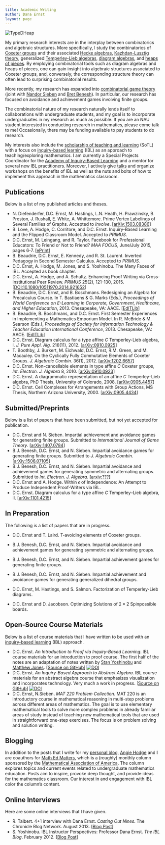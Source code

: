 ```yaml
---
title: Academic Writing
author: Dana Ernst
layout: page
---
```

<img src="http://i1.wp.com/danaernst.com/wp-content/uploads/2012/02/TypeDHeap.png?fit=610%2C220" alt="TypeDHeap" class="alignleft size-full wp-image-1028" data-recalc-dims="1" />

My primary research interests are in the interplay between combinatorics and algebraic structures. More specifically, I study the combinatorics of [Coxeter groups][1] and their associated [Hecke algebras][2], [Kazhdan-Lusztig theory][3], generalized [Temperley-Lieb algebras][4], [diagram algebras][5], and [heaps of pieces][6]. By employing combinatorial tools such as diagram algebras and heaps of pieces, one can gain insight into algebraic structures associated to Coxeter groups, and, conversely, the corresponding structure theory can often lead to surprising combinatorial results.

More recently, my research has expanded into [combinatorial game theory][7] (joint with [Nandor Sieben][8] and [Bret Benesh][9]). In particular, our research has focused on avoidance and achievement games involving finite groups.

The combinatorial nature of my research naturally lends itself to collaborations with undergraduate students, and my goal is to incorporate undergraduates in my research as much as possible. If you are an NAU student interested in conducting research in mathematics, please come talk to me! Occasionally, there may be funding available to pay students to do research.

My interests also include the [scholarship of teaching and learning][10] (SoTL) with a focus on [inquiry-based learning][11] (IBL) as an approach to teaching/exploring mathematics. I am currently a Special Projects Coordinator for the [Academy of Inquiry-Based Learning][12] and a mentor for several new IBL practitioners. Moreover, I actively give [talks][13] and organize workshops on the benefits of IBL as well as the nuts and bolts of how to implement this approach in the mathematics classroom.

## Publications

Below is a list of my published articles and theses.

  * N. Diefenderfer, D.C. Ernst, M. Hastings, L.N. Heath, H. Prawzinsky, B. Preston, J. Rushall, E. White, A. Whittemore. Prime Vertex Labelings of Several Families of Graphs. Accepted to *Involve*. [[arXiv:1503.08386][23]]
  * B. Love, A. Hodge, C. Corritore, and D.C. Ernst. Inquiry-Based Learning and the Flipped Classroom Model. Accepted to *PRIMUS*.
  * D.C. Ernst, M. Leingang, and R. Taylor. Facebook for Professional Educators: To Friend or Not to Friend? *MAA FOCUS*, June/July 2015, pages 6-7. [[ePrint][14]]
  * B. Beaudrie, D.C. Ernst, E. Kennedy, and R. St. Laurent. Inverted Pedagogy in Second Semester Calculus. Accepted to *PRIMUS*.
  * D.C. Ernst, A. Hodge, M. Jones, and S. Yoshinobu. The Many Faces of IBL. Accepted as book chapter.
  * D.C. Ernst, A. Hodge, and A. Schultz. Enhancing Proof Writing via Cross-Institutional Peer Review. *PRIMUS* 25(2), 121-130, 2015. [[DOI:10.1080/10511970.2014.921652][15]]
  * B. Beaudrie, D.C. Ernst, and B. Boschmans. Redesigning an Algebra for Precalculus Course. In T. Bastiaens & G. Marks (Eds.), *Proceedings of World Conference on E-Learning in Corporate, Government, Healthcare, and Higher Education*, 2013. Chesapeake, VA: AACE. [[EdITLib][16]]
  * B. Beaudrie, B. Boschmans, and D.C. Ernst. First Semester Experiences in Implementing a Mathematics Emporium Model. In R. McBride & M. Searson (Eds.), *Proceedings of Society for Information Technology & Teacher Education International Conference*, 2013. Chesapeake, VA: AACE. [[EdITLib][17]]
  * D.C. Ernst. Diagram calculus for a type affine $C$ Temperley-Lieb algebra, I. *J. Pure Appl. Alg.* 216(11), 2012. [[arXiv:0910.0925][18]]
  * T. Boothby, J. Burkert, M. Eichwald, D.C. Ernst, R.M. Green, and M. Macauley. On the Cyclically Fully Commutative Elements of Coxeter Groups. *J. Algebraic Combin.* 36(1), 2012. [[arXiv:1202.6657][19]]
  * D.C. Ernst. Non-cancellable elements in type affine $C$ Coxeter groups, *Int. Electron. J. Algebra* 8, 2010. [[arXiv:0910.0923][20]]
  * D.C. Ernst. A diagrammatic representation of an affine $C$ Temperley&#8211;Lieb algebra, PhD Thesis, University of Colorado, 2008. [[arXiv:0905.4457][21]]
  * D.C. Ernst. Cell Complexes for Arrangements with Group Actions, MS Thesis, Northern Arizona University, 2000. [[arXiv:0905.4434][22]]

## Submitted/Preprints

Below is a list of papers that have been submitted, but not yet accepted for publication.

  * D.C. Ernst and N. Sieben. Impartial achievement and avoidance games for generating finite groups. Submitted to *International Journal of Game Theory*. [[arXiv:1407.0784][24]]
  * B.J. Benesh, D.C. Ernst, and N. Sieben. Impartial avoidance games for generating finite groups. Submitted to *J. Algebraic Combin.* [[arXiv:1506.07105][25]]
  * B.J. Benesh, D.C. Ernst, and N. Sieben. Impartial avoidance and achievement games for generating symmetric and alternating groups. Submitted to *Int. Electron. J. Algebra*. [[arxiv:???](???)]
  * D.C. Ernst and A. Hodge. Within $\epsilon$ of Independence: An Attempt to Produce Independent Proof-Writers via IBL.
  * D.C. Ernst. Diagram calculus for a type affine $C$ Temperley&#8211;Lieb algebra, II. [[arXiv:1101.4215][26]]

## In Preparation

The following is a list of papers that are in progress.

  * D.C. Ernst and T. Laird. T-avoiding elements of Coxeter groups.
  * B.J. Benesh, D.C. Ernst, and N. Sieben. Impartial avoidance and achievement games for generating symmetric and alternating groups.
  * B.J. Benesh, D.C. Ernst, and N. Sieben. Impartial achievement games for generating finite groups.
  * B.J. Benesh, D.C. Ernst, and N. Sieben. Impartial achievement and avoidance games for generating generalized dihedral groups.  
    <!-- - D.C. Ernst, R.M. Green, M. Macauley, and N. Sieben. A combinatorial proof the CFC elements are logarithmic. -->

  * D.C. Ernst, M. Hastings, and S. Salmon. Factorization of Temperley-Lieb diagrams.
  * D.C. Ernst and D. Jacobson. Optimizing Solutions of $2\times 2$ Spinpossible boards.

## Open-Source Course Materials

Below is a list of course materials that I have written to be used with an [inquiry-based learning][11] (IBL) approach.

  * D.C. Ernst. *An Introduction to Proof via Inquiry-Based Learning*. IBL course materials for an introduction to proof course. The first half of the notes are an adaptation of notes written by [Stan Yoshinobu][27] and [Matthew Jones][28]. [[Source on GitHub][29]] [![DOI][30]][31]
  * D.C. Ernst. *An Inquiry-Based Approach to Abstract Algebra*. IBL course materials for an abstract algebra course that emphasizes visualization and incorporates technology. Very much a work in progress. [[Source on GitHub][32]] [![DOI][33]][34]
  * D.C. Ernst, N.Sieben. *MAT 220 Problem Collection*. MAT 220 is an introductory course in mathematical reasoning in multi-step problems across different areas of mathematics. The goal is to use elementary mathematical tools to solve more complex problems in already familiar areas of study instead of teaching new mathematical tools that are used in straightforward one-step exercises. The focus is on problem solving and solution writing.

## Blogging

In addition to the posts that I write for my [personal blog][35], [Angie Hodge][36] and I are coauthors for [Math Ed Matters][37], which is a (roughly) monthly column sponsored by the [Mathematical Association of America][38]. The column explores topics and current events related to undergraduate mathematics education. Posts aim to inspire, provoke deep thought, and provide ideas for the mathematics classroom. Our interest in and engagement with IBL color the column&#8217;s content.

## Online Interviews

Here are some online interviews that I have given.

  * R. Talbert. 4+1 interview with Dana Ernst. *Casting Out Nines*. The Chronicle Blog Network. August 2013. [[Blog Post][39]]
  * S. Yoshinobu. IBL Instructor Perspectives: Professor Dana Ernst. *The IBL Blog*. February 2012. [[Blog Post][40]]

 [1]: http://en.wikipedia.org/wiki/Coxeter_group
 [2]: http://en.wikipedia.org/wiki/Hecke_algebra
 [3]: http://en.wikipedia.org/wiki/Kazhdan%E2%80%93Lusztig_polynomial
 [4]: http://en.wikipedia.org/wiki/Temperley-Lieb_algebra
 [5]: http://en.wikipedia.org/wiki/Planar_algebra
 [6]: http://www.emis.de/journals/SLC/books/heaps.ps
 [7]: https://en.wikipedia.org/wiki/Combinatorial_game_theory
 [8]: http://jan.ucc.nau.edu/ns46/
 [9]: http://www.users.csbsju.edu/~bbenesh/
 [10]: http://en.wikipedia.org/wiki/Scholarship_of_Teaching_and_Learning
 [11]: http://maamathedmatters.blogspot.com/2013/05/what-heck-is-ibl.html
 [12]: http://www.inquirybasedlearning.org
 [13]: http://danaernst.com/scholarship/talks/
 [14]: http://digital.ipcprintservices.com/publication/?i=260736&pre=1&p=7
 [15]: http://www.tandfonline.com/doi/full/10.1080/10511970.2014.921652
 [16]: http://www.editlib.org/p/115001/
 [17]: http://www.editlib.org/p/48098
 [18]: http://arxiv.org/abs/0910.0925
 [19]: http://arxiv.org/abs/1202.6657
 [20]: http://arxiv.org/abs/0910.0923
 [21]: http://arxiv.org/abs/0905.4457
 [22]: http://arxiv.org/abs/0905.4434
 [23]: http://arxiv.org/abs/1503.08386
 [24]: http://arxiv.org/abs/1407.0784
 [25]: http://arxiv.org/abs/1506.07105
 [26]: http://arxiv.org/abs/1101.4215
 [27]: http://www.stanyoshinobu.com/
 [28]: http://www.csudh.edu/math/mjones/
 [29]: http://dcernst.github.io/IBL-IntroToProof/
 [30]: https://zenodo.org/badge/doi/10.5281/zenodo.10873.png
 [31]: http://dx.doi.org/10.5281/zenodo.10873
 [32]: http://dcernst.github.io/IBL-AbstractAlgebra/
 [33]: https://zenodo.org/badge/doi/10.5281/zenodo.10874.png
 [34]: http://dx.doi.org/10.5281/zenodo.10874
 [35]: http://danaernst.com
 [36]: http://www.unomaha.edu/math/people/hodge/
 [37]: http://maamathedmatters.blogspot.com
 [38]: http://maa.org
 [39]: http://chronicle.com/blognetwork/castingoutnines/2013/08/01/41-interview-with-dana-ernst/
 [40]: http://theiblblog.blogspot.com/2012/02/ibl-instructor-perspectives-professor.html
